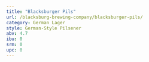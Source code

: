 ```yaml
---
title: "Blacksburger Pils"
url: /blacksburg-brewing-company/blacksburger-pils/
category: German Lager
style: German-Style Pilsener
abv: 4.7
ibu: 0
srm: 0
upc: 0
---
```


